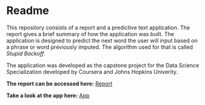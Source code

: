 # Readme

This repository consists of a report and a predictive text application. The report gives a brief summary of how the application was built. The application is designed to predict the next word the user will input based on a phrase or word previously imputed. The algorithm used for that is called *Stupid Backoff*.

The application was developed as the capstone project for the Data Science Specialization developed by Coursera and Johns Hopkins Univerity.

**The report can be accessed here:** [Report](http://nbviewer.jupyter.org/github/dylanjcastillo/predictive_text_capstone/blob/master/predictive_text_app.ipynb)

**Take a look at the app here:** [App](https://dylanjcastillo.shinyapps.io/predictive_text_app/)